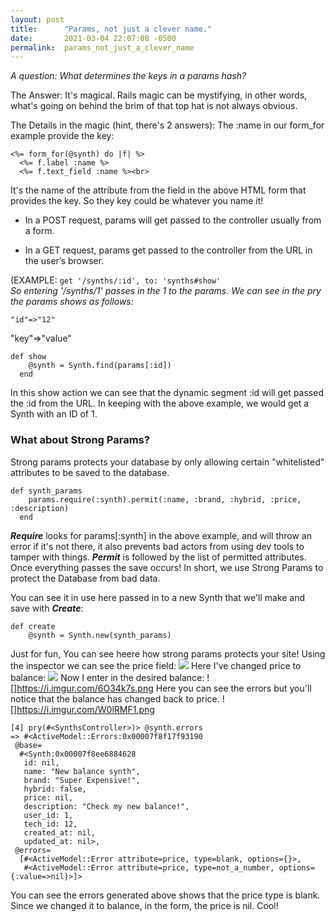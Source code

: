 ```yaml
---
layout: post
title:      "Params, not just a clever name."
date:       2021-03-04 22:07:08 -0500
permalink:  params_not_just_a_clever_name
---
```


*A question: What determines the keys in a params hash?*

The Answer: It's magical. Rails magic can be mystifying, in other words, what's going on behind the brim of that top hat is not always obvious. 

The Details in the magic (hint, there's 2 answers): 
The :name in our form_for example provide the key:
```
<%= form_for(@synth) do |f| %>
  <%= f.label :name %>
  <%= f.text_field :name %><br>
```
It's the name of the attribute from the field in the above HTML form that provides the key. So they key could be whatever you name it!

* In a POST request, params will get passed to the controller usually from a form.


* In a GET request, params get passed to the controller from the URL in the user’s browser.<br>

(EXAMPLE: `get '/synths/:id', to: 'synths#show'` <br>
*So entering '/synths/1' passes in the 1 to the params. We can see in the pry the params shows as follows:*
```
"id"=>"12"
```
"key"=>"value"
```
def show
    @synth = Synth.find(params[:id])
  end
```

In this show action we can see that the dynamic segment :id will get passed the :id from the URL. In keeping with the above example, we would get a Synth with an ID of 1.



### What about Strong Params?

Strong params protects your database by only allowing certain "whitelisted" attributes to be saved to the database.

```
def synth_params
    params.require(:synth).permit(:name, :brand, :hybrid, :price, :description)
  end
```

***Require*** looks for params[:synth] in the above example, and will throw an error if it's not there, it also prevents bad actors from using dev tools to tamper with things. ***Permit*** is followed by the list of permitted attributes. Once everything passes the save occurs! In short, we use Strong Params to protect the Database from bad data. 

You can see it in use here passed in to a new Synth that we'll make and save with ***Create***:
```
def create
    @synth = Synth.new(synth_params)
```

Just for fun, You can see heere how strong params protects your site!
Using the inspector we can see the price field:
![](https://i.imgur.com/wJMpA8c.png)
Here I've changed price to balance:
![](https://i.imgur.com/9uY7fPj.png)
Now I enter in the desired balance:
![]https://i.imgur.com/6O34k7s.png
Here you can see the errors but you'll notice that the balance has changed back to price.
![]https://i.imgur.com/W0lRMF1.png

```
[4] pry(#<SynthsController>)> @synth.errors
=> #<ActiveModel::Errors:0x00007f8f17f93190
 @base=
  #<Synth:0x00007f8ee6884628
   id: nil,
   name: "New balance synth",
   brand: "Super Expensive!",
   hybrid: false,
   price: nil,
   description: "Check my new balance!",
   user_id: 1,
   tech_id: 12,
   created_at: nil,
   updated_at: nil>,
 @errors=
  [#<ActiveModel::Error attribute=price, type=blank, options={}>,
   #<ActiveModel::Error attribute=price, type=not_a_number, options={:value=>nil}>]>
```
You can see the errors generated above shows that the price type is blank. Since we changed it to balance, in the form, the price is nil. Cool!

